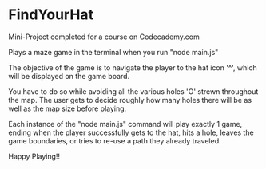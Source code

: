 # FindYourHat


Mini-Project completed for a course on Codecademy.com

Plays a maze game in the terminal when you run "node main.js"

The objective of the game is to navigate the player to the hat icon '^', which will be displayed on the game board.

You have to do so while avoiding all the various holes 'O' strewn throughout the map. The user gets to decide roughly how many holes there will be as well as the map size before playing.

Each instance of the "node main.js" command will play exactly 1 game, ending when the player successfully gets to the hat, hits a hole, leaves the game boundaries, or tries to re-use a path they already traveled.

Happy Playing!!

